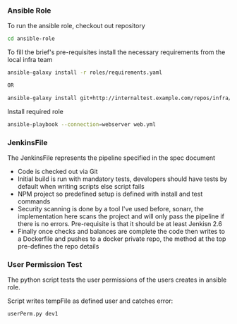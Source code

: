 ### Ansible Role

To run the ansible role, checkout out repository

```bash
cd ansible-role
```

To fill the brief's pre-requisites install the necessary requirements from the local infra team

```bash
ansible-galaxy install -r roles/requirements.yaml

OR

ansible-galaxy install git+http://internaltest.example.com/repos/infra/apache.git,1.4

```

Install required role

```bash
ansible-playbook --connection=webserver web.yml

```

### JenkinsFile

The JenkinsFile represents the pipeline specified in the spec document

- Code is checked out via Git
- Initial build is run with mandatory tests, developers should have tests by default when writing scripts else script fails
- NPM project so predefined setup is defined with install and test commands
- Security scanning is done by a tool I've used before, sonarr, the implementation here scans the project and will only pass the pipeline if there is no errors. Pre-requisite is that it should be at least Jenkisn 2.6
- Finally once checks and balances are complete the code then writes to a Dockerfile and pushes to a docker private repo, the method at the top pre-defines the repo details

### User Permission Test

The python script tests the user permissions of the users creates in ansible role.

Script writes tempFile as defined user and catches error:

```bash
userPerm.py dev1
```